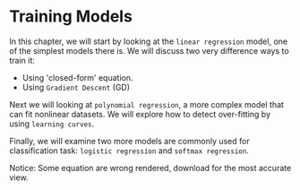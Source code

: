# Training Models

In this chapter, we will start by looking at the `linear regression` model, one of the simplest models there is. We will discuss two very difference ways to train it:

- Using 'closed-form' equation.
- Using `Gradient Descent` (GD)

Next we will looking at `polynomial regression`, a more complex model that can fit nonlinear datasets. We will explore how to detect over-fitting by using `learning curves`.

Finally, we will examine two more models are commonly used for classification task: `logistic regression` and `softmax regression`.

Notice: Some equation are wrong rendered, download for the most accurate view.